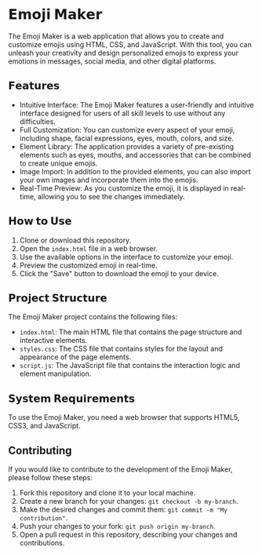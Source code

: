 # 𝗘𝗺𝗼𝗷𝗶 𝗠𝗮𝗸𝗲𝗿

The Emoji Maker is a web application that allows you to create and customize emojis using HTML, CSS, and JavaScript. With this tool, you can unleash your creativity and design personalized emojis to express your emotions in messages, social media, and other digital platforms.

## 𝗙𝗲𝗮𝘁𝘂𝗿𝗲𝘀

- Intuitive Interface: The Emoji Maker features a user-friendly and intuitive interface designed for users of all skill levels to use without any difficulties.
- Full Customization: You can customize every aspect of your emoji, including shape, facial expressions, eyes, mouth, colors, and size.
- Element Library: The application provides a variety of pre-existing elements such as eyes, mouths, and accessories that can be combined to create unique emojis.
- Image Import: In addition to the provided elements, you can also import your own images and incorporate them into the emojis.
- Real-Time Preview: As you customize the emoji, it is displayed in real-time, allowing you to see the changes immediately.

## 𝗛𝗼𝘄 𝘁𝗼 𝗨𝘀𝗲

1. Clone or download this repository.
2. Open the `index.html` file in a web browser.
3. Use the available options in the interface to customize your emoji.
4. Preview the customized emoji in real-time.
5. Click the "Save" button to download the emoji to your device.

## 𝗣𝗿𝗼𝗷𝗲𝗰𝘁 𝗦𝘁𝗿𝘂𝗰𝘁𝘂𝗿𝗲

The Emoji Maker project contains the following files:

- `index.html`: The main HTML file that contains the page structure and interactive elements.
- `styles.css`: The CSS file that contains styles for the layout and appearance of the page elements.
- `script.js`: The JavaScript file that contains the interaction logic and element manipulation.

## 𝗦𝘆𝘀𝘁𝗲𝗺 𝗥𝗲𝗾𝘂𝗶𝗿𝗲𝗺𝗲𝗻𝘁𝘀

To use the Emoji Maker, you need a web browser that supports HTML5, CSS3, and JavaScript.

## Contributing

If you would like to contribute to the development of the Emoji Maker, please follow these steps:

1. Fork this repository and clone it to your local machine.
2. Create a new branch for your changes: `git checkout -b my-branch`.
3. Make the desired changes and commit them: `git commit -m "My contribution"`.
4. Push your changes to your fork: `git push origin my-branch`.
5. Open a pull request in this repository, describing your changes and contributions.



